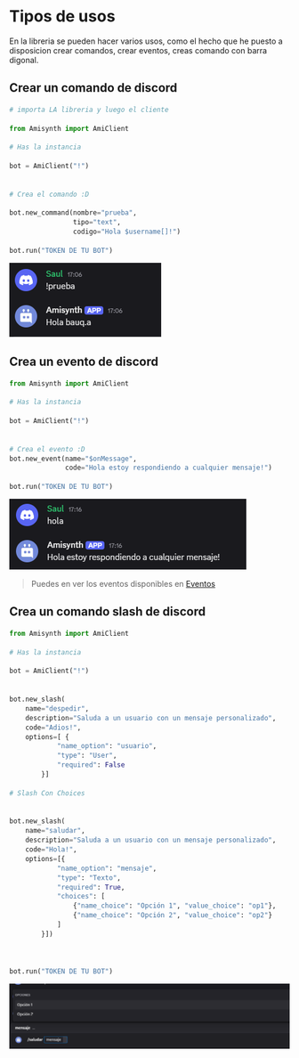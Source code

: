 # Tipos de usos

En la libreria se pueden hacer varios usos, como el hecho que he puesto a disposicion crear comandos, crear eventos, creas comando con barra digonal.

## Crear un comando de discord

```python
# importa LA libreria y luego el cliente

from Amisynth import AmiClient

# Has la instancia

bot = AmiClient("!")


# Crea el comando :D

bot.new_command(nombre="prueba",
                tipo="text",
                codigo="Hola $username[]!")

bot.run("TOKEN DE TU BOT")
```

![alt text](image-3.png)


## Crea un evento de discord


```python
from Amisynth import AmiClient

# Has la instancia

bot = AmiClient("!")


# Crea el evento :D
bot.new_event(name="$onMessage", 
              code="Hola estoy respondiendo a cualquier mensaje!")

bot.run("TOKEN DE TU BOT")
```

![alt text](image-4.png)

> Puedes en ver los eventos disponibles en [Eventos](../Eventos/)



## Crea un comando slash de discord


```python
from Amisynth import AmiClient

# Has la instancia

bot = AmiClient("!")


bot.new_slash(
    name="despedir",
    description="Saluda a un usuario con un mensaje personalizado",
    code="Adios!",
    options=[ {
            "name_option": "usuario",
            "type": "User",
            "required": False
        }]

# Slash Con Choices 


bot.new_slash(
    name="saludar",
    description="Saluda a un usuario con un mensaje personalizado",
    code="Hola!",
    options=[{
            "name_option": "mensaje",
            "type": "Texto",
            "required": True,
            "choices": [
                {"name_choice": "Opción 1", "value_choice": "op1"},
                {"name_choice": "Opción 2", "value_choice": "op2"}
            ]
        }])



bot.run("TOKEN DE TU BOT")
```

![alt text](image-5.png)